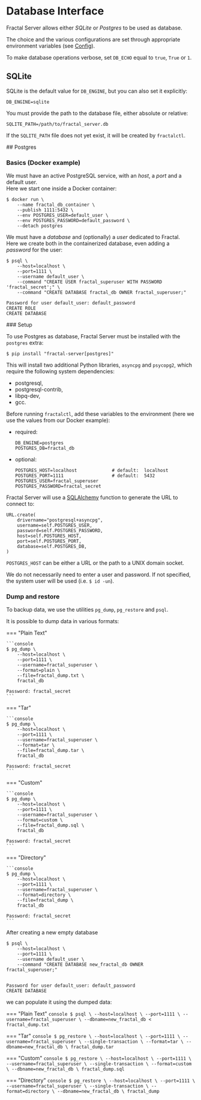 # Database Interface

Fractal Server allows either _SQLite_ or _Postgres_ to be
used as database.

The choice and the various configurations are set through appropriate
environment variables
(see [Config](https://fractal-analytics-platform.github.io/configuration/)).

To make database operations verbose, set `DB_ECHO` equal to `true`, `True` or
`1`.

## SQLite

SQLite is the default value for `DB_ENGINE`, but you can also set it explicitly:

```
DB_ENGINE=sqlite
```

You must provide the path to the database file, either absolute or relative:

```
SQLITE_PATH=/path/to/fractal_server.db
```

If the `SQLITE_PATH` file does not yet exist, it will be created by
`fractalctl`.


## Postgres

### Basics (Docker example)

We must have an active PostgreSQL service, with an _host_, a _port_ and a
default user.<br>
Here we start one inside a Docker container:

```console
$ docker run \
    --name fractal_db_container \
    --publish 1111:5432 \
    --env POSTGRES_USER=default_user \
    --env POSTGRES_PASSWORD=default_password \
    --detach postgres
```

We must have a _database_ and (optionally) a _user_ dedicated to Fractal.<br>
Here we create both in the containerized database, even adding a _password_ for the
user:

```console
$ psql \
    --host=localhost \
    --port=1111 \
    --username default_user \
    --command "CREATE USER fractal_superuser WITH PASSWORD 'fractal_secret';" \
    --command "CREATE DATABASE fractal_db OWNER fractal_superuser;"

Password for user default_user: default_password
CREATE ROLE
CREATE DATABASE
```

### Setup

To use Postgres as database, Fractal Server must be installed with the
`postgres` extra:

```console
$ pip install "fractal-server[postgres]"
```

This will install two additional Python libraries, `asyncpg` and `psycopg2`,
which require the following system dependencies:

- postgresql,
- postgresql-contrib,
- libpq-dev,
- gcc.

Before running `fractalctl`, add these variables to the environment
(here we use the values from our Docker example):

- required:

    ```
    DB_ENGINE=postgres
    POSTGRES_DB=fractal_db
    ```

- optional:

    ```
    POSTGRES_HOST=localhost             # default:  localhost
    POSTGRES_PORT=1111                  # default:  5432
    POSTGRES_USER=fractal_superuser
    POSTGRES_PASSWORD=fractal_secret
    ```

Fractal Server will use a [SQLAlchemy](https://docs.sqlalchemy.org/en/20/core/engines.html#sqlalchemy.engine.URL.create) function to generate the URL to connect to:

```
URL.create(
    drivername="postgresql+asyncpg",
    username=self.POSTGRES_USER,
    password=self.POSTGRES_PASSWORD,
    host=self.POSTGRES_HOST,
    port=self.POSTGRES_PORT,
    database=self.POSTGRES_DB,
)
```

`POSTGRES_HOST` can be either a URL or the path to a UNIX domain socket.

We do not necessarily need to enter a user and password. If not specified, the system user will be used (i.e. `$ id -un`).


### Dump and restore

To backup data, we use the utilities `pg_dump`, `pg_restore` and `psql`.

It is possible to dump data in various formats:

=== "Plain Text"

    ```console
    $ pg_dump \
        --host=localhost \
        --port=1111 \
        --username=fractal_superuser \
        --format=plain \
        --file=fractal_dump.txt \
        fractal_db

    Password: fractal_secret
    ```

=== "Tar"

    ```console
    $ pg_dump \
        --host=localhost \
        --port=1111 \
        --username=fractal_superuser \
        --format=tar \
        --file=fractal_dump.tar \
        fractal_db

    Password: fractal_secret
    ```

=== "Custom"

    ```console
    $ pg_dump \
        --host=localhost \
        --port=1111 \
        --username=fractal_superuser \
        --format=custom \
        --file=fractal_dump.sql \
        fractal_db

    Password: fractal_secret
    ```

=== "Directory"

    ```console
    $ pg_dump \
        --host=localhost \
        --port=1111 \
        --username=fractal_superuser \
        --format=directory \
        --file=fractal_dump \
        fractal_db

    Password: fractal_secret
    ```


After creating a new empty database

```console
$ psql \
    --host=localhost \
    --port=1111 \
    --username default_user \
    --command "CREATE DATABASE new_fractal_db OWNER fractal_superuser;"


Password for user default_user: default_password
CREATE DATABASE

```

we can populate it using the dumped data:


=== "Plain Text"
    ```console
    $ psql \
        --host=localhost \
        --port=1111 \
        --username=fractal_superuser \
        --dbname=new_fractal_db < fractal_dump.txt
    ```

=== "Tar"
    ```console
    $ pg_restore \
        --host=localhost \
        --port=1111 \
        --username=fractal_superuser \
        --single-transaction \
        --format=tar \
        --dbname=new_fractal_db \
        fractal_dump.tar
    ```

=== "Custom"
    ```console
    $ pg_restore \
        --host=localhost \
        --port=1111 \
        --username=fractal_superuser \
        --single-transaction \
        --format=custom \
        --dbname=new_fractal_db \
        fractal_dump.sql
    ```

=== "Directory"
    ```console
    $ pg_restore \
        --host=localhost \
        --port=1111 \
        --username=fractal_superuser \
        --single-transaction \
        --format=directory \
        --dbname=new_fractal_db \
        fractal_dump
    ```
